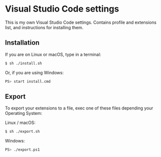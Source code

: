 # Visual Studio Code settings

This is my own Visual Studio Code settings. Contains profile and extensions list, and instructions for installing them.

## Installation

If you are on Linux or macOS, type in a terminal:

```bash
$ sh ./install.sh
```

Or, if you are using Windows:

```bash
PS> start install.cmd
```

## Export

To export your extensions to a file, exec one of these files depending your Operating System:

Linux / macOS:

```bash
$ sh ./export.sh
```

Windows:

```bash
PS> ./export.ps1
```
